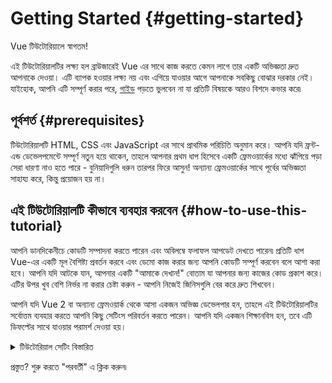 # Getting Started {#getting-started}

Vue টিউটোরিয়ালে স্বাগতম!

এই টিউটোরিয়ালটির লক্ষ্য হল ব্রাউজারেই Vue এর সাথে কাজ করতে কেমন লাগে তার একটি অভিজ্ঞতা দ্রুত আপনাকে দেওয়া। এটি ব্যাপক হওয়ার লক্ষ্য নয় এবং এগিয়ে যাওয়ার আগে আপনাকে সবকিছু বোঝার দরকার নেই। যাইহোক, আপনি এটি সম্পূর্ণ করার পরে, <a target="_blank" href="/guide/introduction.html">গাইড</a> পড়তে ভুলবেন না যা প্রতিটি বিষয়কে আরও বিশদে কভার করে৷

## পূর্বশর্ত {#prerequisites}

টিউটোরিয়ালটি HTML, CSS এবং JavaScript এর সাথে প্রাথমিক পরিচিতি অনুমান করে। আপনি যদি ফ্রন্ট-এন্ড ডেভেলপমেন্টে সম্পূর্ণ নতুন হয়ে থাকেন, তাহলে আপনার প্রথম ধাপ হিসেবে একটি ফ্রেমওয়ার্কের মধ্যে ঝাঁপিয়ে পড়া সেরা ধারণা নাও হতে পারে - বুনিয়াদিগুলি ধরুন তারপর ফিরে আসুন! অন্যান্য ফ্রেমওয়ার্কের সাথে পূর্বের অভিজ্ঞতা সাহায্য করে, কিন্তু প্রয়োজন হয় না।

## এই টিউটোরিয়ালটি কীভাবে ব্যবহার করবেন {#how-to-use-this-tutorial}

আপনি <span class="wide">ডানদিকে</span><span class="narrow">নীচে</span> কোডটি সম্পাদনা করতে পারেন এবং অবিলম্বে ফলাফল আপডেট দেখতে পারেন৷ প্রতিটি ধাপ Vue-এর একটি মূল বৈশিষ্ট্য প্রবর্তন করবে এবং ডেমো কাজ করার জন্য আপনি কোডটি সম্পূর্ণ করবেন বলে আশা করা হবে। আপনি যদি আটকে যান, আপনার একটি "আমাকে দেখান!" বোতাম যা আপনার জন্য কাজের কোড প্রকাশ করে। এটির উপর খুব বেশি নির্ভর না করার চেষ্টা করুন - আপনি নিজেই জিনিসগুলি বের করে দ্রুত শিখবেন।

আপনি যদি Vue 2 বা অন্যান্য ফ্রেমওয়ার্ক থেকে আসা একজন অভিজ্ঞ ডেভেলপার হন, তাহলে এই টিউটোরিয়ালটির সর্বোত্তম ব্যবহার করতে আপনি কিছু সেটিংস পরিবর্তন করতে পারেন। আপনি যদি একজন শিক্ষানবিস হন, তবে এটি ডিফল্টের সাথে যাওয়ার পরামর্শ দেওয়া হয়।

<details>
<summary>টিউটোরিয়াল সেটিং বিস্তারিত</summary>

- Vue দুটি API ধরন অফার করে: Option API এবং Composition API। এই টিউটোরিয়ালটি উভয়ের জন্য কাজ করার জন্য ডিজাইন করা হয়েছে - আপনি শীর্ষে থাকা **API পছন্দ** সুইচগুলি ব্যবহার করে আপনার পছন্দের ধরন নির্বাচন করতে পারেন। <a target="_blank" href="/guide/introduction.html#api-styles">API ধরন সম্পর্কে আরও জানুন</a>।

- আপনি SFC-মোড বা HTML-মোডের মধ্যেও স্যুইচ করতে পারেন। আগেরটি <a target="_blank" href="/guide/introduction.html#single-file-components">সিঙ্গল-ফাইল কম্পোনেন্ট</a> (SFC) ফর্ম্যাটে কোডের উদাহরণ দেখাবে, যা বেশিরভাগ বিকাশকারীরা ব্যবহার করে যখন তারা একটি বিল্ড স্টেপ সহ Vue ব্যবহার করে। HTML-মোড বিল্ড স্টেপ ছাড়াই ব্যবহার দেখায়।

<div class="html">

:::tip
আপনি যদি নিজের অ্যাপ্লিকেশানগুলিতে বিল্ড স্টেপ ছাড়াই HTML-মোড ব্যবহার করতে চলেছেন, নিশ্চিত করুন যে আপনি হয় ইম্পোর্টগুলো এতে পরিবর্তন করেছেন:

```js
import { ... } from 'vue/dist/vue.esm-bundler.js'
```

আপনার স্ক্রিপ্টের ভিতরে বা সেই অনুযায়ী `vue` সমাধান করতে আপনার বিল্ড টুল কনফিগার করুন। [Vite](https://vitejs.dev/) এর জন্য নমুনা কনফিগারেশন:

```js
// vite.config.js
export default {
  resolve: {
    alias: {
      vue: 'vue/dist/vue.esm-bundler.js'
    }
  }
}
```

আরও তথ্যের জন্য সংশ্লিষ্ট [টুলিং গাইডের বিভাগ](/guide/scaling-up/tooling.html#note-on-in-browser-template-compilation) দেখুন।
:::

</div>

</details>

প্রস্তুত? শুরু করতে "পরবর্তী" এ ক্লিক করুন৷
